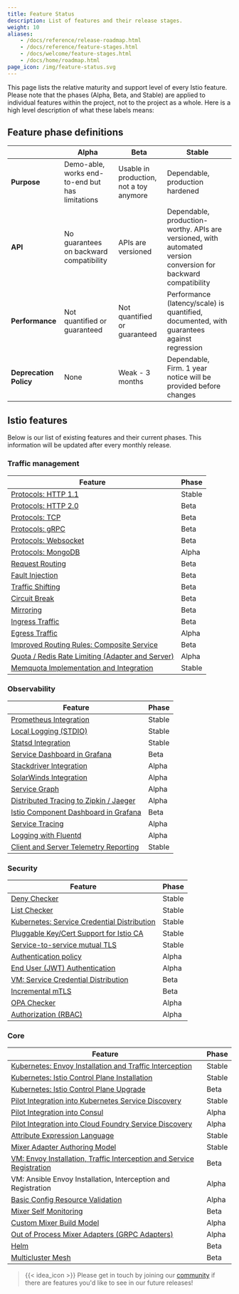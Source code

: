 ```yaml
---
title: Feature Status
description: List of features and their release stages.
weight: 10
aliases:
    - /docs/reference/release-roadmap.html
    - /docs/reference/feature-stages.html
    - /docs/welcome/feature-stages.html
    - /docs/home/roadmap.html
page_icon: /img/feature-status.svg
---
```


This page lists the relative maturity and support
level of every Istio feature. Please note that the phases (Alpha, Beta, and Stable) are applied to individual features
within the project, not to the project as a whole. Here is a high level description of what these labels means:

## Feature phase definitions

|            | Alpha      | Beta         | Stable
|-------------------|-------------------|-------------------|-------------------
|   **Purpose**         | Demo-able, works end-to-end but has limitations     | Usable in production, not a toy anymore         | Dependable, production hardened
|   **API**         | No guarantees on backward compatibility    | APIs are versioned         | Dependable, production-worthy. APIs are versioned, with automated version conversion for backward compatibility
|  **Performance**         | Not quantified or guaranteed     | Not quantified or guaranteed         | Performance (latency/scale) is quantified, documented, with guarantees against regression
|   **Deprecation Policy**        | None     | Weak - 3 months         | Dependable,  Firm. 1 year notice will be provided before changes

## Istio features

Below is our list of existing features and their current phases. This information will be updated after every monthly release.

### Traffic management

| Feature           | Phase
|-------------------|-------------------
| [Protocols: HTTP 1.1](https://www.envoyproxy.io/docs/envoy/latest/intro/arch_overview/http_connection_management.html#http-protocols)  | Stable
| [Protocols: HTTP 2.0](https://www.envoyproxy.io/docs/envoy/latest/intro/arch_overview/http_connection_management.html#http-protocols)  | Beta
| [Protocols: TCP](https://www.envoyproxy.io/docs/envoy/latest/intro/arch_overview/tcp_proxy)   | Beta
| [Protocols: gRPC](https://www.envoyproxy.io/docs/envoy/latest/intro/arch_overview/grpc)   | Beta
| [Protocols: Websocket](https://www.envoyproxy.io/docs/envoy/latest/intro/arch_overview/websocket)   | Beta
| [Protocols: MongoDB](https://www.envoyproxy.io/docs/envoy/latest/intro/arch_overview/mongo)      | Alpha
| [Request Routing](/docs/tasks/traffic-management/request-routing/)      | Beta
| [Fault Injection](/docs/tasks/traffic-management/fault-injection/)      | Beta
| [Traffic Shifting](/docs/tasks/traffic-management/traffic-shifting/)      | Beta
| [Circuit Break](/docs/tasks/traffic-management/circuit-breaking/)      | Beta
| [Mirroring](/docs/tasks/traffic-management/mirroring/)      | Beta
| [Ingress Traffic](/docs/tasks/traffic-management/ingress/)      | Beta
| [Egress Traffic](/docs/tasks/traffic-management/egress/)      | Alpha
| [Improved Routing Rules: Composite Service](/docs/reference/config/istio.networking.v1alpha3/) | Beta
| [Quota / Redis Rate Limiting (Adapter and Server)](/docs/tasks/policy-enforcement/rate-limiting/) | Alpha
| [Memquota Implementation and Integration](/docs/tasks/telemetry/metrics-logs/) | Stable

### Observability

| Feature           | Phase
|-------------------|-------------------
| [Prometheus Integration](/docs/tasks/telemetry/querying-metrics/) | Stable
| [Local Logging (STDIO)](/docs/examples/telemetry/) | Stable
| [Statsd Integration](/docs/reference/config/policy-and-telemetry/adapters/statsd/) | Stable
| [Service Dashboard in Grafana](/docs/tasks/telemetry/using-istio-dashboard/) | Beta
| [Stackdriver Integration](/docs/reference/config/policy-and-telemetry/adapters/stackdriver/) | Alpha
| [SolarWinds Integration](/docs/reference/config/policy-and-telemetry/adapters/solarwinds/) | Alpha
| [Service Graph](/docs/tasks/telemetry/servicegraph/) | Alpha
| [Distributed Tracing to Zipkin / Jaeger](/docs/tasks/telemetry/distributed-tracing/) | Alpha
| [Istio Component Dashboard in Grafana](/docs/tasks/telemetry/using-istio-dashboard/) | Beta
| [Service Tracing](/docs/tasks/telemetry/distributed-tracing/) | Alpha
| [Logging with Fluentd](/docs/tasks/telemetry/fluentd/) | Alpha
| [Client and Server Telemetry Reporting](/docs/concepts/policies-and-telemetry/) | Stable

### Security

| Feature           | Phase
|-------------------|-------------------
| [Deny Checker](/docs/reference/config/policy-and-telemetry/adapters/denier/)         | Stable
| [List Checker](/docs/reference/config/policy-and-telemetry/adapters/list/)        | Stable
| [Kubernetes: Service Credential Distribution](/docs/concepts/security/#mutual-tls-authentication)   | Stable
| [Pluggable Key/Cert Support for Istio CA](/docs/tasks/security/plugin-ca-cert/)        | Stable
| [Service-to-service mutual TLS](/docs/concepts/security/#mutual-tls-authentication)         | Stable
| [Authentication policy](/docs/concepts/security/#authentication-policies)  | Alpha
| [End User (JWT) Authentication](/docs/concepts/security/#authentication)  | Alpha
| [VM: Service Credential Distribution](/docs/concepts/security/#key-management)         | Beta
| [Incremental mTLS](/docs/tasks/security/mtls-migration)    | Beta
| [OPA Checker](/docs/reference/config/policy-and-telemetry/adapters/opa/)    | Alpha
| [Authorization (RBAC)](/docs/concepts/security/#authorization)   | Alpha

### Core

| Feature           | Phase
|-------------------|-------------------
| [Kubernetes: Envoy Installation and Traffic Interception](/docs/setup/kubernetes/)        | Stable
| [Kubernetes: Istio Control Plane Installation](/docs/setup/kubernetes/) | Stable
| [Kubernetes: Istio Control Plane Upgrade](/docs/setup/kubernetes/) | Beta
| [Pilot Integration into Kubernetes Service Discovery](/docs/setup/kubernetes/)         | Stable
| [Pilot Integration into Consul](/docs/setup/consul/quick-start/) | Alpha
| [Pilot Integration into Cloud Foundry Service Discovery](/docs/setup/consul/quick-start/)    | Alpha
| [Attribute Expression Language](/docs/reference/config/policy-and-telemetry/expression-language/)        | Stable
| [Mixer Adapter Authoring Model](/blog/2017/adapter-model/)        | Stable
| [VM: Envoy Installation, Traffic Interception and Service Registration](/docs/examples/integrating-vms/)    | Beta
| VM: Ansible Envoy Installation, Interception and Registration  | Alpha
| [Basic Config Resource Validation](https://github.com/istio/istio/issues/1894) | Alpha
| [Mixer Self Monitoring](/help/faq/mixer/#mixer-self-monitoring) | Beta
| [Custom Mixer Build Model](https://github.com/istio/istio/wiki/Mixer-Compiled-In-Adapter-Dev-Guide) | Alpha
| [Out of Process Mixer Adapters (GRPC Adapters)](https://github.com/istio/istio/wiki/Out-Of-Process-gRPC-Adapter-Dev-Guide) | Alpha
| [Helm](/docs/setup/kubernetes/helm-install/) | Beta
| [Multicluster Mesh](/docs/setup/kubernetes/multicluster-install/) | Beta

> {{< idea_icon >}}
Please get in touch by joining our [community](/about/community/) if there are features you'd like to see in our future releases!
